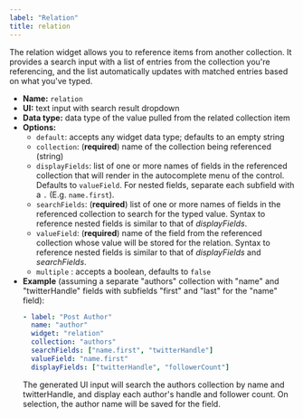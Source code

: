 ```yaml
---
label: "Relation"
title: relation
---
```


The relation widget allows you to reference items from another collection. It provides a search input with a list of entries from the collection you're referencing, and the list automatically updates with matched entries based on what you've typed.

- **Name:** `relation`
- **UI:** text input with search result dropdown
- **Data type:** data type of the value pulled from the related collection item
- **Options:**
  - `default`: accepts any widget data type; defaults to an empty string
  - `collection`: (**required**) name of the collection being referenced (string)
  - `displayFields`: list of one or more names of fields in the referenced collection that will render in the autocomplete menu of the control. Defaults to `valueField`. For nested fields, separate each subfield with a `.` (E.g. `name.first`).
  - `searchFields`: (**required**) list of one or more names of fields in the referenced collection to search for the typed value. Syntax to reference nested fields is similar to that of *displayFields*.
  - `valueField`: (**required**) name of the field from the referenced collection whose value will be stored for the relation. Syntax to reference nested fields is similar to that of *displayFields* and *searchFields*.
  - `multiple` : accepts a boolean, defaults to `false`
- **Example** (assuming a separate "authors" collection with "name" and "twitterHandle" fields with subfields "first" and "last" for the "name" field):
    ```yaml
    - label: "Post Author"
      name: "author"
      widget: "relation"
      collection: "authors"
      searchFields: ["name.first", "twitterHandle"]
      valueField: "name.first"
      displayFields: ["twitterHandle", "followerCount"]
    ```
  The generated UI input will search the authors collection by name and twitterHandle, and display each author's handle and follower count. On selection, the author name will be saved for the field.
